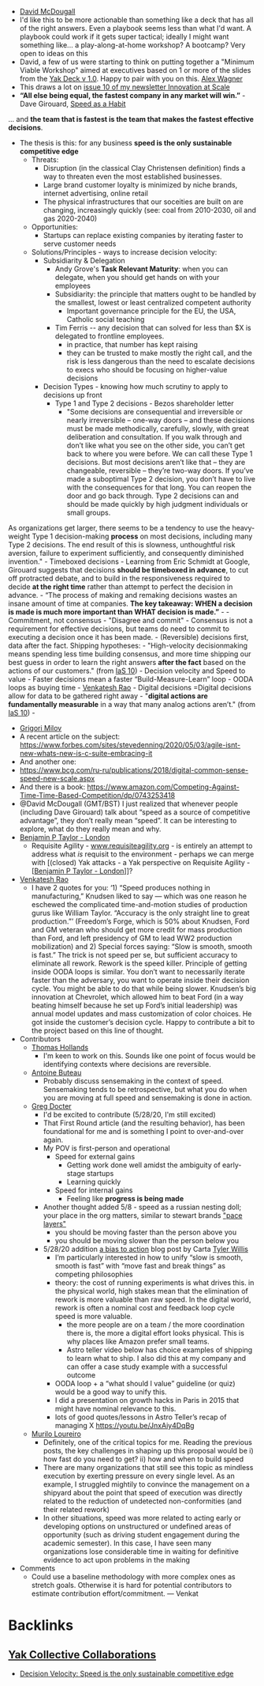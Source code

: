 - [David McDougall](<David McDougall.md>)
- I'd like this to be more actionable than something like a deck that has all of the right answers. Even a playbook seems less than what I'd want. A playbook could work if it gets super tactical; ideally I might want something like... a play-along-at-home workshop? A bootcamp? Very open to ideas on this
- David, a few of us were starting to think on putting together a "Minimum Viable Workshop" aimed at executives based on 1 or more of the slides from the [Yak Deck v 1.0](<Yak Deck v 1.0.md>). Happy to pair with you on this. [Alex Wagner](<Alex Wagner.md>)
- This draws a lot on [issue 10 of my newsletter Innovation at Scale](https://innovationatscale.substack.com/p/innovation-at-scale-10-making-effective) 
- **“All else being equal, the fastest company in any market will win.”** - Dave Girouard, [Speed as a Habit](https://firstround.com/review/speed-as-a-habit/) 

... and __the team that is fastest is the team that makes the fastest effective decisions__.
- The thesis is this: for any business **speed is the only sustainable competitive edge**
    - Threats: 
        - Disruption (in the classical Clay Christensen definition) finds a way to threaten even the most established businesses. 
        - Large brand customer loyalty is minimized by niche brands, internet advertising, online retail
        - The physical infrastructures that our soceities are built on are changing, increasingly quickly (see: coal from 2010-2030, oil and gas 2020-2040)
    - Opportunities:
        - Startups can replace existing companies by iterating faster to serve customer needs
    - Solutions/Principles - ways to increase decision velocity:
        - Subsidiarity & Delegation 
            - Andy Grove's __Task Relevant Maturity__: when you can delegate, when you should get hands on with your employees
            - Subsidiarity: the principle that matters ought to be handled by the smallest, lowest or least centralized competent authority
                - Important governance principle for the EU, the USA, Catholic social teaching
            - Tim Ferris -- any decision that can solved for less than $X is delegated to frontline employees. 
                - in practice, that number has kept raising 
                - they can be trusted to make mostly the right call, and the risk is less dangerous than the need to escalate decisions to execs who should be focusing on higher-value decisions
        - Decision Types - knowing how much scrutiny to apply to decisions up front
            - Type 1 and Type 2 decisions - Bezos shareholder letter
                - "Some decisions are consequential and irreversible or nearly irreversible – one-way doors – and these decisions must be made methodically, carefully, slowly, with great deliberation and consultation. If you walk through and don’t like what you see on the other side, you can’t get back to where you were before. We can call these Type 1 decisions. But most decisions aren’t like that – they are changeable, reversible – they’re two-way doors. If you’ve made a suboptimal Type 2 decision, you don’t have to live with the consequences for that long. You can reopen the door and go back through. Type 2 decisions can and should be made quickly by high judgment individuals or small groups.

As organizations get larger, there seems to be a tendency to use the heavy-weight Type 1 decision-making __process__ on most decisions, including many Type 2 decisions. The end result of this is slowness, unthoughtful risk aversion, failure to experiment sufficiently, and consequently diminished invention."
        - Timeboxed decisions
            - Learning from Eric Schmidt at Google, Girouard suggests that decisions __should be timeboxed in advance__, to cut off protracted debate, and to build in the responsiveness required to decide __at the right time__ rather than attempt to perfect the decision in advance.
            - “The process of making and remaking decisions wastes an insane amount of time at companies. **The key takeaway: WHEN a decision is made is much more important than WHAT decision is made.”**
        - 
        - Commitment, not consensus
            - "Disagree and commit" 
            - Consensus is not a requirement for effective decisions, but teams do need to commit to executing a decision once it has been made. 
            - (Reversible) decisions first, data after the fact. Shipping hypotheses: 
                - "High-velocity decisionmaking means spending less time building consensus, and more time shipping our best guess in order to learn the right answers __after the fact__ based on the actions of our customers." (from [IaS 10](https://innovationatscale.substack.com/p/innovation-at-scale-10-making-effective))
        - Decision velocity and Speed to value
            - Faster decisions mean a faster “Build-Measure-Learn” loop
        - OODA loops as buying time - [Venkatesh Rao](<Venkatesh Rao.md>)
        - Digital decisions =Digital decisions allow for data to be gathered right away
            - "__digital actions are fundamentally measurable__ in a way that many analog actions aren’t." (from [IaS 10](https://innovationatscale.substack.com/p/innovation-at-scale-10-making-effective)) 
            - 
- [Grigori Milov](<Grigori Milov.md>) 
- A recent article on the subject: https://www.forbes.com/sites/stevedenning/2020/05/03/agile-isnt-new-whats-new-is-c-suite-embracing-it
- And another one:
-  https://www.bcg.com/ru-ru/publications/2018/digital-common-sense-speed-new-scale.aspx
- And there is a book: https://www.amazon.com/Competing-Against-Time-Time-Based-Competition/dp/0743253418
- @David McDougall (GMT/BST) I just realized that whenever people (including Dave Girouard) talk about “speed as a source of competitive advantage”, they don’t really mean “speed”.  It can be interesting to explore, what do they really mean and why.
- [Benjamin P Taylor - London](<Benjamin P Taylor - London.md>)
    - Requisite Agility - www.requisiteagility.org - is entirely an attempt to address what *is* requisit to the environment - perhaps we can merge with [(closed) Yak attacks - a Yak perspective on Requisite Agility - [[Benjamin P Taylor - London](<(closed) Yak attacks - a Yak perspective on Requisite Agility - [[Benjamin P Taylor - London.md>)]]?
- [Venkatesh Rao](<Venkatesh Rao.md>)  
    - I have 2 quotes for you: ‘1) “Speed produces nothing in manufacturing,” Knudsen liked to say — which was one reason he eschewed the complicated time-and-motion studies of production gurus like William Taylor. “Accuracy is the only straight line to great production.”’ (Freedom’s Forge, which is 50% about Knudsen, Ford and GM veteran who should get more credit for mass production than Ford, and left presidency of GM to lead WW2 production mobilization) and 2) Special forces saying: “Slow is smooth, smooth is fast.” The trick is not speed per se, but sufficient accuracy to eliminate all rework. Rework is the speed killer. Principle of getting inside OODA loops is similar. You don’t want to necessarily iterate faster than the adversary, you want to operate inside their decision cycle. You might be able to do that while being slower. Knudsen’s big innovation at Chevrolet, which allowed him to beat Ford (in a way beating himself because he set up Ford’s initial leadership) was annual model updates and mass customization of color choices. He got inside the customer’s decision cycle. Happy to contribute a bit to the project based on this line of thought.
- Contributors
    - [Thomas Hollands](<Thomas Hollands.md>)
        - I'm keen to work on this. Sounds like one point of focus would be identifying contexts where decisions are reversible. 
    - [Antoine Buteau](<Antoine Buteau.md>)
        - Probably discuss sensemaking in the context of speed. 
Sensemaking tends to be retrospective, but what you do when you are moving at full speed and sensemaking is done in action.
    - [Greg Docter](<Greg Docter.md>)
        - I'd be excited to contribute (5/28/20, I'm still excited)
        - That First Round article (and the resulting behavior), has been foundational for me and is something I point to over-and-over again.
        - My POV is first-person and operational
            - Speed for external gains 
                - Getting work done well amidst the ambiguity of early-stage startups
                - Learning quickly
            - Speed for internal gains 
                - Feeling like __progress is being made__
        - Another thought added 5/8 - speed as a russian nesting doll; your place in the org matters, similar to stewart brands ["pace layers"](https://jods.mitpress.mit.edu/pub/issue3-brand/release/2)
            - you should be moving faster than the person above you
            - you should be moving slower than the person below you
        - 5/28/20 addition [a bias to action](https://medium.com/@henrysward/a-bias-to-action-4add3bd9ab77) blog post by Carta [Tyler Willis](<Tyler Willis.md>)
            - I’m particularly interested in how to unify “slow is smooth, smooth is fast” with “move fast and break things” as competing philosophies 
            - theory: the cost of running experiments is what drives this. in the physical world, high stakes mean that the elimination of rework is more valuable than raw speed. In the digital world, rework is often a nominal cost and feedback loop cycle speed is more valuable.
                - the more people are on a team / the more coordination there is, the more a digital effort looks physical. This is why places like Amazon prefer small teams.
                - Astro teller video below has choice examples of shipping to learn what to ship. I also did this at my company and can offer a case study example with a successful outcome
            - OODA loop + a “what should I value” guideline (or quiz) would be a good way to unify this.
            - I did a presentation on growth hacks in Paris in 2015 that might have nominal relevance to this.
            - lots of good quotes/lessons in Astro Teller’s recap of managing X https://youtu.be/JnxAiy4DqBg
    - [Murilo Loureiro](<Murilo Loureiro.md>)
        - Definitely, one of the critical topics for me. Reading the previous posts, the key challenges in shaping up this proposal would be i) how fast do you need to get? ii) how and when to build speed
        - There are many organizations that still see this topic as mindless execution by exerting pressure on every single level. As an example, I struggled mightily to convince the management on a shipyard about the point that speed of execution was directly related to the reduction of undetected non-conformities (and their related rework)
        - In other situations, speed was more related to acting early or developing options on unstructured or undefined areas of opportunity (such as driving student engagement during the academic semester). In this case, I have seen many organizations lose considerable time in waiting for definitive evidence to act upon problems in the making 
- Comments
    - Could use a baseline methodology with more complex ones as stretch goals. Otherwise it is hard for potential contributors to estimate contribution effort/commitment. — Venkat

# Backlinks
## [Yak Collective Collaborations](<Yak Collective Collaborations.md>)
- [Decision Velocity: Speed is the only sustainable competitive edge](<Decision Velocity: Speed is the only sustainable competitive edge.md>)

